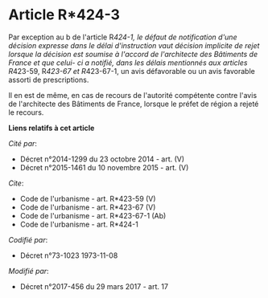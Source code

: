 # Article R*424-3

Par exception au b de l'article R*424-1, le défaut de notification d'une décision expresse dans le délai d'instruction vaut
décision implicite de rejet lorsque la décision est soumise à l'accord de l'architecte des Bâtiments de France et que celui-
ci a notifié, dans les délais mentionnés aux articles R*423-59, R*423-67 et R*423-67-1, un avis défavorable ou un avis
favorable assorti de prescriptions. 

Il en est de même, en cas de recours de l'autorité compétente contre l'avis de l'architecte des Bâtiments de France, lorsque
le préfet de région a rejeté le recours.

**Liens relatifs à cet article**

_Cité par_:

  - Décret n°2014-1299 du 23 octobre 2014 - art. (V)
  - Décret n°2015-1461 du 10 novembre 2015 - art. (V)

_Cite_:

  - Code de l'urbanisme - art. R*423-59 (V)
  - Code de l'urbanisme - art. R*423-67 (V)
  - Code de l'urbanisme - art. R*423-67-1 (Ab)
  - Code de l'urbanisme - art. R*424-1

_Codifié par_:

  - Décret n°73-1023 1973-11-08

_Modifié par_:

  - Décret n°2017-456 du 29 mars 2017 - art. 17
